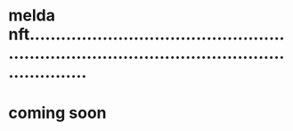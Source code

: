 # melda nft.....................................................................................................................
# coming soon
